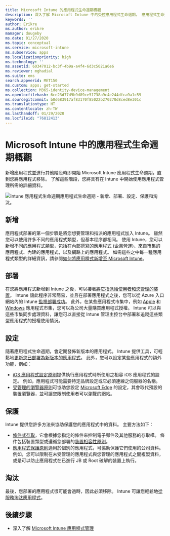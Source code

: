 ```yaml
---
title: Microsoft Intune 的應用程式生命週期概觀
description: 深入了解 Microsoft Intune 中的受控應用程式生命週期。 應用程式生命週期包括新增、部署、設定、保護及淘汰應用程式。
keywords: ''
author: Erikre
ms.author: erikre
manager: dougeby
ms.date: 01/27/2020
ms.topic: conceptual
ms.service: microsoft-intune
ms.subservice: apps
ms.localizationpriority: high
ms.technology: ''
ms.assetid: 60347012-bc3f-4b9a-a4f4-6d3c5021a6e6
ms.reviewer: mghadial
ms.suite: ems
search.appverid: MET150
ms.custom: apps; get-started
ms.collection: M365-identity-device-management
ms.openlocfilehash: 6ce23d77d9b9d89ce51738a9c4e244dfca9a1c59
ms.sourcegitcommit: b0d683917af83170f85022b270270d8ced8e301c
ms.translationtype: HT
ms.contentlocale: zh-TW
ms.lasthandoff: 01/29/2020
ms.locfileid: "76812413"
---
```

# <a name="overview-of-the-app-lifecycle-in-microsoft-intune"></a>Microsoft Intune 中的應用程式生命週期概觀

新增應用程式並進行其他階段時即開始 Microsoft Intune 應用程式生命週期，直到您將應用程式移除。 了解這些階段，您將具有在 Intune 中開始使用應用程式管理所需的詳細資料。

![](./media/app-lifecycle/app-lifecycle.png "Intune 應用程式生命週期")應用程式生命週期 - 新增、部署、設定、保護和淘汰。

## <a name="add"></a>新增

應用程式部署的第一個步驟是將您想要管理和指派的應用程式加入 Intune。 雖然您可以使用許多不同的應用程式類型，但基本程序都相同。 使用 Intune，您可以新增不同的應用程式類型，包括在內部撰寫的應用程式 (企業營運)、來自市集的應用程式、內建的應用程式，以及網路上的應用程式。 如需這些之中每一種應用程式類型的詳細資訊，請參閱[如何將應用程式新增至 Microsoft Intune](apps-add.md)。

## <a name="deploy"></a>部署

在您將應用程式新增到 Intune 之後，可以接著[將它指派給使用者和您管理的裝置](apps-deploy.md)。 Intune 讓此程序非常簡易，並且在部署應用程式之後，您可以從 Azure 入口網站內的 Intune [監視部署成功](apps-monitor.md)。 此外，在某些應用程式市集中，例如 [Apple](vpp-apps-ios.md) 和 [Windows](windows-store-for-business.md) 應用程式市集，您可以為公司大量購買應用程式授權。 Intune 可以與這些市集同步處理資料，讓您可以直接從 Intune 管理主控台中部署和追蹤這些類型應用程式的授權使用情況。

## <a name="configure"></a>設定

隨著應用程式生命週期，會定期發佈新版本的應用程式。 Intune 提供工具，可輕鬆地[更新您已部署為新版本的應用程式](apps-add.md)。 此外，您可以設定某些應用程式的額外功能，例如︰

- [iOS 應用程式設定原則](app-configuration-policies-use-ios.md)提供執行應用程式時所使用之相容 iOS 應用程式的設定。 例如，應用程式可能需要特定品牌設定或它必須連線之伺服器的名稱。
- [受管理的瀏覽器原則](app-configuration-managed-browser.md)可協助您設定 [Microsoft Edge](~/apps/apps-supported-intune-apps.md#microsoft-apps) 的設定，其會取代預設的裝置瀏覽器，並可讓您限制使用者可以瀏覽的網站。

## <a name="protect"></a>保護

Intune 提供您許多方法來協助保護您的應用程式中的資料。 主要方法如下︰

- [條件式存取](../protect/conditional-access.md)，它會根據您指定的條件來控制電子郵件及其他服務的存取權。 條件包括裝置類型或遵循您部署的[裝置相容性原則](../protect/device-compliance-get-started.md)。
- [應用程式保護原則](app-protection-policy.md)適用於個別的應用程式，可協助保護它們使用的公司資料。 例如，您可以限制在未受管理的應用程式與您管理的應用程式之間複製資料，或是可以防止應用程式在已進行 JB 或 Root 破解的裝置上執行。

## <a name="retire"></a>淘汰

最後，您部署的應用程式很可能會過時，因此必須移除。 Intune 可讓您輕鬆地[從服務淘汰應用程式](../remote-actions/device-management.md)。

## <a name="next-steps"></a>後續步驟

- 深入了解 [Microsoft Intune 應用程式管理](app-management.md)
